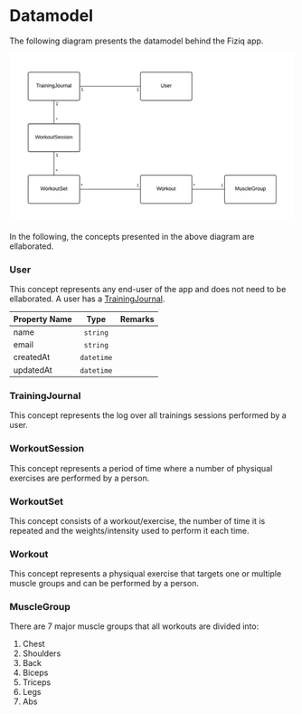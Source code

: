 # Datamodel
The following diagram presents the datamodel behind the Fiziq app.

![Fiziq Datamodel](fiziq_datamodel.png)

In the following, the concepts presented in the above diagram are ellaborated.

### User
This concept represents any end-user of the app and does not need to be
ellaborated. A user has a [TrainingJournal](#TrainingJournal).


| Property Name | Type         | Remarks                                    |
|----------------------|:-------------:|-------------------------------------------|
| name                | `string`      |                                                    |
| email                | `string`      |                                                    |
| createdAt         | `datetime` |                                                    |
| updatedAt        | `datetime` |                                                    |


### TrainingJournal
This concept represents the log over all trainings sessions performed by a user.

### WorkoutSession
This concept represents a period of time where a number of physiqual exercises
are performed by a person.

### WorkoutSet
This concept consists of a workout/exercise, the number of time it is repeated
and the weights/intensity used to perform it each time.

### Workout
This concept represents a physiqual exercise that targets one or multiple
muscle groups and can be performed by a person.

### MuscleGroup
There are 7 major muscle groups that all workouts are divided into:

1. Chest
2. Shoulders
3. Back
4. Biceps
5. Triceps
6. Legs
7. Abs
